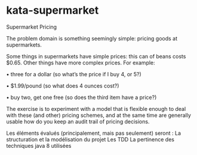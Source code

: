# kata-supermarket

Supermarket Pricing
 
The problem domain is something seemingly simple: pricing goods at supermarkets.
 
Some things in supermarkets have simple prices: this can of beans costs $0.65. Other things have more complex prices. For example:

•     three for a dollar (so what’s the price if I buy 4, or 5?)

•     $1.99/pound (so what does 4 ounces cost?)

•     buy two, get one free (so does the third item have a price?)
 
The exercise is to experiment with a model that is flexible enough to deal with these (and other) pricing schemes, and at the same time are generally usable how do you keep an audit trail of pricing decisions.

 
Les éléments évalués (principalement, mais pas seulement) seront :
La structuration et la modélisation du projet
Les TDD
La pertinence des techniques java 8 utilisées

